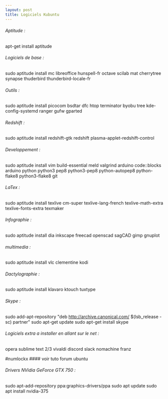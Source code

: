 ```yaml
---
layout: post
title: Logiciels Kubuntu
---
```


###### Aptitude :
apt-get install aptitude

###### Logiciels de base :
sudo aptitude install mc libreoffice hunspell-fr octave scilab mat cherrytree synapse thuderbird thunderbird-locale-fr

###### Outils :
sudo aptitude install picocom bsdtar dfc htop terminator byobu tree kde-config-systemd ranger gufw gparted

###### Redshift :
sudo aptitude install redshift-gtk redshift plasma-applet-redshift-control

###### Developpement :
sudo aptitude install vim build-essential meld valgrind arduino code::blocks arduino python python3 pep8 python3-pep8 python-autopep8 python-flake8 python3-flake8 git

###### LaTex :
sudo aptitude install texlive cm-super texlive-lang-french texlive-math-extra texlive-fonts-extra texmaker

###### Infographie :
sudo aptitude install dia inkscape freecad openscad sagCAD gimp gnuplot

###### multimedia :
sudo aptitude install vlc clementine kodi

###### Dactylographie :
sudo aptitude install klavaro ktouch tuxtype

###### Skype :
sudo add-apt-repository "deb http://archive.canonical.com/ $(lsb_release -sc) partner"
sudo apt-get update
sudo apt-get install skype

###### Logiciels extra a installer en allant sur le net :
opera
sublime text 2/3
vivaldi
discord
slack
nomachine
franz


#numlockx  #### voir tuto forum ubuntu

###### Drivers NVidia GeForce GTX 750 :
sudo apt-add-repository ppa:graphics-drivers/ppa
sudo apt update
sudo apt install nvidia-375
